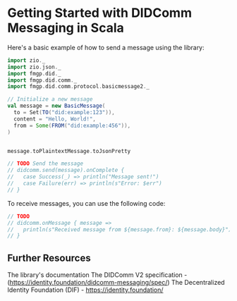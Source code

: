 # Getting Started with DIDComm Messaging in Scala

Here's a basic example of how to send a message using the library:

```scala mdoc
import zio._
import zio.json._
import fmgp.did._
import fmgp.did.comm._
import fmgp.did.comm.protocol.basicmessage2._

// Initialize a new message
val message = new BasicMessage(
  to = Set(TO("did:example:123")),
  content = "Hello, World!",
  from = Some(FROM("did:example:456")), 
)


message.toPlaintextMessage.toJsonPretty

// TODO Send the message
// didcomm.send(message).onComplete {
//   case Success(_) => println("Message sent!")
//   case Failure(err) => println(s"Error: $err")
// }
```


To receive messages, you can use the following code:

```scala mdoc
// TODO
// didcomm.onMessage { message =>
//   println(s"Received message from ${message.from}: ${message.body}")
// }
```

## Further Resources

The library's documentation 
The DIDComm V2 specification - (https://identity.foundation/didcomm-messaging/spec/)
The Decentralized Identity Foundation (DIF) - https://identity.foundation/
